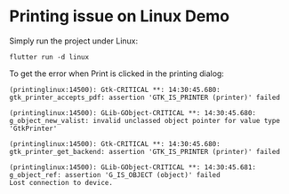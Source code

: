 # Printing issue on Linux Demo

Simply run the project under Linux:

```
flutter run -d linux
```


To get the error when Print is clicked in the printing dialog:

```
(printinglinux:14500): Gtk-CRITICAL **: 14:30:45.680: gtk_printer_accepts_pdf: assertion 'GTK_IS_PRINTER (printer)' failed

(printinglinux:14500): GLib-GObject-CRITICAL **: 14:30:45.680: g_object_new_valist: invalid unclassed object pointer for value type 'GtkPrinter'

(printinglinux:14500): Gtk-CRITICAL **: 14:30:45.680: gtk_printer_get_backend: assertion 'GTK_IS_PRINTER (printer)' failed

(printinglinux:14500): GLib-GObject-CRITICAL **: 14:30:45.681: g_object_ref: assertion 'G_IS_OBJECT (object)' failed
Lost connection to device.

```
